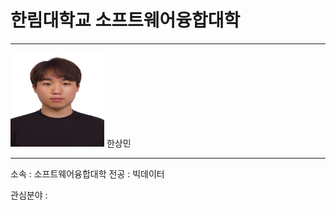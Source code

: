 # 한림대학교 소프트웨어융합대학
---
<img src=hsm.jpg height=150 width=150>
한상민

---

소속 : 소프트웨어융합대학
전공 : 빅데이터

관심분야 : 
